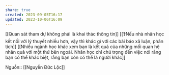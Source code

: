 ```yaml
---
share: true
created: 2023-09-05T16:17
updated: 2023-10-06T16:09
---
```

[[Quan sát tham dự không phải là khai thác thông tin]]
[[❓Nếu nhà nhân học kết nối với lý thuyết nhiều hơn, vậy thì khác gì với các bài báo xã luận, phân tích]] 
[[Nhiều ngành học khác xem bạn là kết quả của những mối quan hệ nhân quả với một thứ bên ngoài. Nhân học chỉ chú trọng đến việc nói rằng bạn có thể khác biệt, rằng bạn còn có thể là người khác]]

Nguồn:: [[Nguyễn Đức Lộc]]

